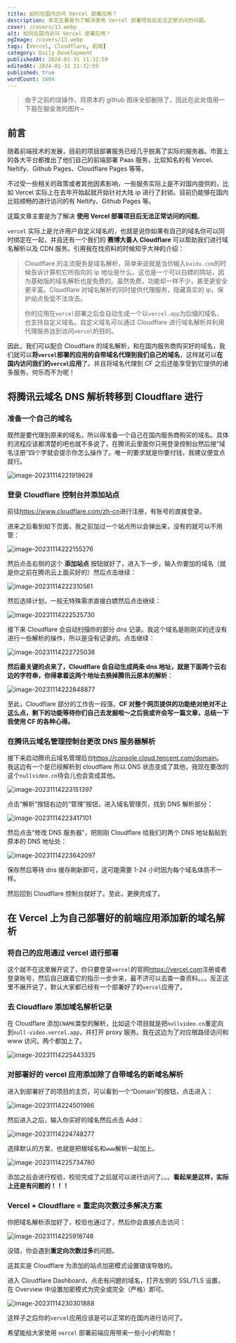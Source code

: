 ```yaml
---
title: 如何在国内访问 Vercel 部署应用？
description: 本文主要是为了解决使用 Vercel 部署项目后无法正常访问的问题。
cover: /covers/13.webp
alt: 如何在国内访问 Vercel 部署应用？
ogImage: /covers/13.webp
tags: [Vercel, Cloudflare, 前端]
category: Daily Development
publishedAt: 2024-01-31 11:32:59
editedAt: 2024-01-31 11:32:59
published: true
wordCount: 1604
---
```


> 由于之前的误操作，将原本的 github 图床全部删除了，因此在此处借用一下我在掘金发的图片\~

## 前言

随着前端技术的发展，目前的项目部署服务已经几乎脱离了实际的服务器。市面上的各大平台都推出了他们自己的前端部署 Paas 服务，比较知名的有 Vercel、Neltify、Github Pages、Cloudflare Pages 等等。

不过受一些相关的政策或者其他因素影响，一些服务实际上是不对国内提供的，比如 Vercel 实际上在去年开始起就开始针对大陆 ip 进行了封锁。目前仍能够在国内比较顺畅的进行访问的有 Neltify、Github Pages 等。

这篇文章主要是为了解决 **使用 Vercel 部署项目后无法正常访问的问题**。

`vercel` 实际上是允许用户自定义域名的，也就是说你如果有自己的域名你可以同时绑定在一起，并且还有一个我们的 **赛博大善人 Cloudflare** 可以帮助我们进行域名解析以及 CDN 服务。引用我在找资料的时候知乎大神的介绍：

> Cloudflare 的主流服务是域名解析，简单来说就是当你输入`baidu.com`的时候告诉计算机它所指向的 ip 地址是什么。这也是一个可以白嫖的网站，因为基础版的域名解析也是免费的。虽然免费，功能却一样不少，甚至更安全更丰富。Cloudflare 对域名解析的同时提供代理服务，隐藏真实的 ip，保护站点免受不法攻击。
>
> 你的应用在`vercel`部署之后会自动生成一个以`vercel.app`为后缀的域名，也支持自定义域名。自定义域名可以通过 Cloudflare 进行域名解析并利用代理服务达到访问`vercel`的目的。

因此，我们可以配合 Cloudflare 的域名解析，和在国内服务商购买好的域名，我们就可以**将`vercel`部署的应用的自带域名代理到我们自己的域名**，这样就可以**在国内访问我们的`vercel`应用**了。并且将域名代理到 CF 之后还能享受到它提供的诸多服务，何乐而不为呢！

## 将腾讯云域名 DNS 解析转移到 Cloudflare 进行

### 准备一个自己的域名

既然是要代理到原来的域名，所以得准备一个自己在国内服务商购买的域名。具体的流程应该都清楚的吧也就不多说了，在腾讯云里面你只用登录控制台然后搜“域名注册”四个字就会提示你怎么操作了。唯一的要求就是你要付钱，我建议便宜点就行。

![image-20231114221918628](https://p3-juejin.byteimg.com/tos-cn-i-k3u1fbpfcp/50652c823a5f453c81a8391c1fd2b1a1~tplv-k3u1fbpfcp-jj-mark:0:0:0:0:q75.image#?w=2555&h=1238&s=430089&e=png&b=fefefe)

### 登录 Cloudflare 控制台并添加站点

前往<https://www.cloudflare.com/zh-cn>进行注册，有账号的直接登录。

进来之后看到如下页面，我之前加过一个站点所以会弹出来，没有的就可以不用管：

![image-20231114222155276](https://p3-juejin.byteimg.com/tos-cn-i-k3u1fbpfcp/40a49280b6bc4bb3b9fd37dfea961bcc~tplv-k3u1fbpfcp-jj-mark:0:0:0:0:q75.image#?w=2555&h=1238&s=162512&e=png&b=fefefe)

然后点击右侧的这个 **添加站点** 按钮就好了，进入下一步，输入你要加的域名（就是你之前在腾讯云上面买好的）然后点击继续：

![image-20231114222310561](https://p3-juejin.byteimg.com/tos-cn-i-k3u1fbpfcp/d339c545f4f742be9936e08e270dc1bf~tplv-k3u1fbpfcp-jj-mark:0:0:0:0:q75.image#?w=2555&h=1238&s=184775&e=png&b=ffffff)

然后选择计划，一般无特殊需求直接白嫖然后点击继续：

![image-20231114222525730](https://p3-juejin.byteimg.com/tos-cn-i-k3u1fbpfcp/ad1a5bd4d5f14e9fa8100387f0b46df0~tplv-k3u1fbpfcp-jj-mark:0:0:0:0:q75.image#?w=2555&h=1238&s=106328&e=png&b=ffffff)

接下来 Cloudflare 会自动扫描你的部分 dns 记录。我这个域名是刚刚买的还没有进行一些解析的操作，所以是没有记录的。点击继续：

![image-20231114222725038](https://p3-juejin.byteimg.com/tos-cn-i-k3u1fbpfcp/fb149434c3a14835bc41c0c330ccf134~tplv-k3u1fbpfcp-jj-mark:0:0:0:0:q75.image#?w=2555&h=1238&s=142011&e=png&b=fefefe)

**然后最关键的点来了，Cloudflare 会自动生成两条 dns 地址，就是下面两个云右边的字符串，你得拿着这两个地址去换掉腾讯云原本的解析**：

![image-20231114222848877](https://p3-juejin.byteimg.com/tos-cn-i-k3u1fbpfcp/8154c17f4d6149e39e93621c45634401~tplv-k3u1fbpfcp-jj-mark:0:0:0:0:q75.image#?w=2555&h=1238&s=223449&e=png&b=fefefe)

至此，Cloudflare 部分的工作告一段落。**CF 对整个网页提供的功能绝对绝对不止这么点，剩下的功能等待你们自己去发掘啦～之后我或许会写一篇文章，总结一下我使用 CF 的各种心得。**

### 在腾讯云域名管理控制台更改 DNS 服务器解析

接下来启动腾讯云域名管理后台<https://console.cloud.tencent.com/domain>。我这边有一个是已经解析到 cloudflare 所以 DNS 状态变成了其他，我现在要改的这个`nullvideo.cn`待会儿也会变成其他。

![image-20231114223151397](https://p3-juejin.byteimg.com/tos-cn-i-k3u1fbpfcp/c40e2731ff8d4495be42e0a7fdc17741~tplv-k3u1fbpfcp-jj-mark:0:0:0:0:q75.image#?w=2555&h=1238&s=235201&e=png&b=ffffff)

点击“解析”按钮右边的“管理”按钮，进入域名管理页，找到 DNS 解析部分：

![image-20231114223417101](https://p3-juejin.byteimg.com/tos-cn-i-k3u1fbpfcp/cabd9098aaf8419a990e68f42d905185~tplv-k3u1fbpfcp-jj-mark:0:0:0:0:q75.image#?w=2555&h=1238&s=184044&e=png&b=ffffff)

然后点击“修改 DNS 服务器”，把刚刚 Cloudflare 给我们的两个 DNS 地址黏贴到原本的 DNS 地址处：

![image-20231114223642097](https://p3-juejin.byteimg.com/tos-cn-i-k3u1fbpfcp/bebb99e2674e421d9ff522ffe35544b8~tplv-k3u1fbpfcp-jj-mark:0:0:0:0:q75.image#?w=2555&h=1238&s=181500&e=png&b=323232)

保存然后等待 dns 缓存刷新即可，这可能需要 1-24 小时因为每个域名体质不一样。

然后回到 Cloudflare 控制台就好了。至此，更换完成了。

## 在 Vercel 上为自己部署好的前端应用添加新的域名解析

### 将自己的应用通过 vercel 进行部署

这个就不在这里展开说了，你只要登录`vercel`的官网<https://vercel.com>注册或者登录账号，然后自己跟着它的指示一步步来，最不济可以去查一查资料。。。反正这里不展开说了，默认大家都已经有一个部署好了的`vercel`应用了。

### 去 Cloudflare 添加域名解析记录

在 Cloudflare 添加`CNAME`类型的解析，比如这个项目就是把`nullvideo.cn`重定向到`null-video.vercel.app`，并打开 proxy 服务。我在这边为了对应根路径访问和 www 访问，两个都加上了。

![image-20231114225443325](https://p3-juejin.byteimg.com/tos-cn-i-k3u1fbpfcp/25c0ea96860147a2b7951f79e6cdfd9d~tplv-k3u1fbpfcp-jj-mark:0:0:0:0:q75.image#?w=2555&h=1238&s=205670&e=png&b=fcfcfc)

### 对部署好的 vercel 应用添加除了自带域名的新域名解析

进入到部署好了的项目的主页，可以看到一个“Domain”的按钮，点击进入：

![image-20231114224501986](https://p3-juejin.byteimg.com/tos-cn-i-k3u1fbpfcp/f6b74c0fd3d14284a4db3ab9e418e615~tplv-k3u1fbpfcp-jj-mark:0:0:0:0:q75.image#?w=2555&h=1238&s=146368&e=png&b=fcfcfc)

然后进入之后，输入你买好的域名然后点击 Add：

![image-20231114224748277](https://p3-juejin.byteimg.com/tos-cn-i-k3u1fbpfcp/9311981ada8a4499a03e0a2e16c8c852~tplv-k3u1fbpfcp-jj-mark:0:0:0:0:q75.image#?w=2555&h=1238&s=135666&e=png&b=fefefe)

选择默认的方案，也就是把根域名和`www`解析一起加上。

![image-20231114225734780](https://p3-juejin.byteimg.com/tos-cn-i-k3u1fbpfcp/c27f61e341fd4c1f99e753ccdc993675~tplv-k3u1fbpfcp-jj-mark:0:0:0:0:q75.image#?w=2555&h=1238&s=175737&e=png&b=fefefe)

添加之后会进行校验，校验完成了之后就可以进行访问了。。。**看起来是这样，实际上还是有问题的！！！**

### Vercel + Cloudflare = 重定向次数过多解决方案

你把域名解析添加好了，校验也通过了，然后你会直接点击访问：

![image-20231114225918748](https://p3-juejin.byteimg.com/tos-cn-i-k3u1fbpfcp/ba446e07a3144f1a804b41fecc8e24aa~tplv-k3u1fbpfcp-jj-mark:0:0:0:0:q75.image#?w=2555&h=1238&s=42870&e=png&b=ffffff)

没错，你会遇到**重定向次数过多**的问题。

这其实是 Cloudflare 为添加的站点加密模式设置错误导致的。

进入 Cloudflare Dashboard，点击有问题的域名，打开左侧的 SSL/TLS 设置，在 Overview 中设置加密模式为完全或完全（严格）即可。

![image-20231114230301888](https://p3-juejin.byteimg.com/tos-cn-i-k3u1fbpfcp/f88f0e0b8aef4ffdac4dc14005d9ce43~tplv-k3u1fbpfcp-jj-mark:0:0:0:0:q75.image#?w=2555&h=1238&s=184673&e=png&b=fefefe)

这样子之后你的`vercel`应用应该是可以正常的在国内进行访问了。

希望能给大家使用 `vercel` 部署前端应用带来一些小小的帮助！

